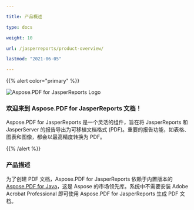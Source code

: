 ```yaml
---

title: 产品概述

type: docs

weight: 10

url: /jasperreports/product-overview/

lastmod: "2021-06-05"

---
```




{{% alert color="primary" %}}



![Aspose.PDF for JasperReports Logo](../../aspose_pdf-for-jasperreports.png)

### **欢迎来到 Aspose.PDF for JasperReports 文档！**

Aspose.PDF for JasperReports 是一个灵活的组件，旨在将 JasperReports 和 JasperServer 的报告导出为可移植文档格式 (PDF)。重要的报告功能，如表格、图表和图像，都会以最高精度转换为 PDF。



{{% /alert %}}

### **产品描述**

为了创建 PDF 文档，Aspose.PDF for JasperReports 依赖于内置版本的 [Aspose.PDF for Java](https://products.aspose.com/pdf/java/)，这是 Aspose 的市场领先库。系统中不需要安装 Adobe Acrobat Professional 即可使用 Aspose.PDF for JasperReports 生成 PDF 文档。